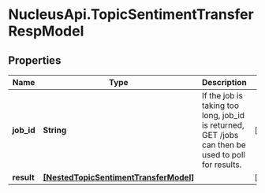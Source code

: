 # NucleusApi.TopicSentimentTransferRespModel

## Properties
Name | Type | Description | Notes
------------ | ------------- | ------------- | -------------
**job_id** | **String** | If the job is taking too long, job_id is returned, GET /jobs can then be used to poll for results. | [optional] 
**result** | [**[NestedTopicSentimentTransferModel]**](NestedTopicSentimentTransferModel.md) |  | [optional] 


